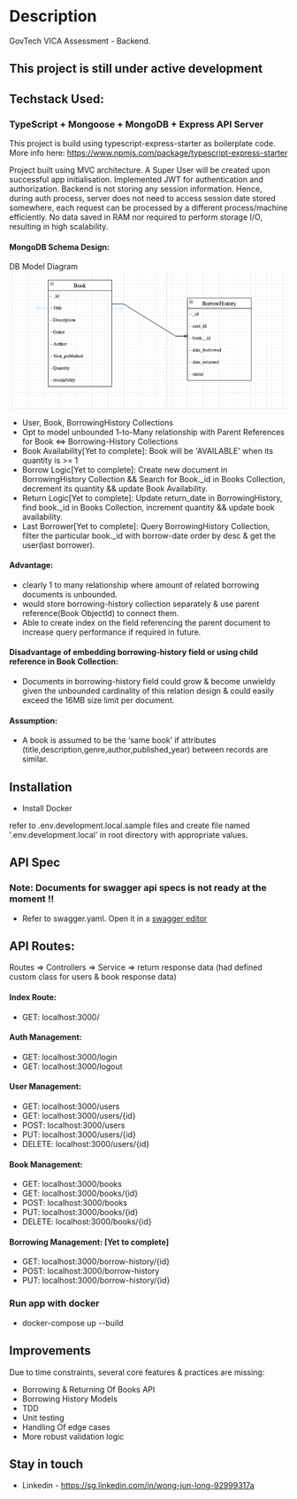 # <b>Description</b> #

GovTech VICA Assessment - Backend.</br>
## This project is still under active development

## <b>Techstack Used:</b>

### TypeScript + Mongoose + MongoDB + Express API Server
This project is build using typescript-express-starter as boilerplate code. More info here: https://www.npmjs.com/package/typescript-express-starter

Project built using MVC architecture.
A Super User will be created upon successful app initialisation.
Implemented JWT for authentication and authorization.
Backend is not storing any session information. Hence, during auth process, server does not need to access session date stored somewhere, each request can be processed by a different process/machine efficiently. No data saved in RAM nor required to perform storage I/O, resulting in high scalability.

#### MongoDB Schema Design:
DB Model Diagram
   ![Schema diagram](https://github.com/JunLongWong/VICA-assessment-backend/blob/main/src/models/mongo_Schema.png)

- User, Book, BorrowingHistory Collections
- Opt to model unbounded 1-to-Many relationship with Parent References for Book <=> Borrowing-History Collections
- Book Availability[Yet to complete]: Book will be 'AVAILABLE' when its quantity is >= 1 
- Borrow Logic[Yet to complete]: Create new document in BorrowingHistory Collection && Search for Book._id in Books Collection, decrement its quantity && update Book Availability.
- Return Logic[Yet to complete]: Update return_date in BorrowingHistory, find book._id in Books Collection, increment quantity && update book availability.
- Last Borrower[Yet to complete]: Query BorrowingHistory Collection,
filter the particular book._id with borrow-date order by desc & get the user(last borrower).

#### Advantage:
- clearly 1 to many relationship where amount of related borrowing documents is unbounded.
- would store borrowing-history collection separately & use parent reference(Book ObjectId) to connect them.
- Able to create index on the field referencing the parent document to increase query performance if required in future.

#### Disadvantage of embedding borrowing-history field or using child reference in Book Collection:
- Documents in borrowing-history field could grow & become unwieldy given the unbounded cardinality of this relation design & could easily exceed the 16MB size limit per document.

#### Assumption: 
-  A book is assumed to be the ‘same book’ if attributes (title,description,genre,author,published_year) between records are similar.
## <b>Installation</b>

- Install Docker

refer to .env.development.local.sample files and create file named '.env.development.local' in root directory with appropriate values.

## <b>API Spec</b>
### Note: Documents for swagger api specs is not ready at the moment !! 
- Refer to swagger.yaml. Open it in a [swagger editor](https://editor.swagger.io/)<br>
###

## API Routes:
Routes => Controllers => Service => return response data (had defined custom class for users & book response data)

#### Index Route: 
- GET: localhost:3000/

#### Auth Management:
- GET: localhost:3000/login
- GET: localhost:3000/logout

#### User Management:
- GET: localhost:3000/users
- GET: localhost:3000/users/{id}
- POST: localhost:3000/users 
- PUT: localhost:3000/users/{id}
- DELETE: localhost:3000/users/{id}

#### Book Management:
- GET: localhost:3000/books
- GET: localhost:3000/books/{id}
- POST: localhost:3000/books 
- PUT: localhost:3000/books/{id}
- DELETE: localhost:3000/books/{id}

#### Borrowing Management: [Yet to complete]
- GET: localhost:3000/borrow-history/{id}
- POST: localhost:3000/borrow-history 
- PUT: localhost:3000/borrow-history/{id}

### <b>Run app with docker</b>

- docker-compose up --build

## <b>Improvements</b>

Due to time constraints, several core features & practices are missing:
- Borrowing & Returning Of Books API
- Borrowing History Models
- TDD
- Unit testing
- Handling Of edge cases
- More robust validation logic

## <b>Stay in touch</b>

- Linkedin - https://sg.linkedin.com/in/wong-jun-long-92999317a

